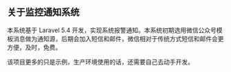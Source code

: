 
## 关于监控通知系统

本系统基于 Laravel 5.4 开发，实现系统报警通知。本系统初期选用微信公众号模板消息做为通知源，后期会加入短信和邮件，微信相对于传统方式短信和邮件会更方便，及时，免费。

该项目更多的只是示例，生产环境使用的话，还需要自己去动手开发。
